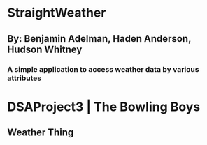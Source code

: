 
# StraightWeather
## By: Benjamin Adelman, Haden Anderson, Hudson Whitney
### A simple application to access weather data by various attributes
# DSAProject3 | The Bowling Boys
## Weather Thing


